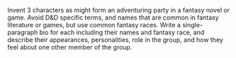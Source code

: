 Invent 3 characters as might form an adventuring party in a fantasy novel or game. Avoid D&D specific terms, and names that are common in fantasy literature or games, but use common fantasy races. Write a single-paragraph bio for each including their names and fantasy race, and describe their appearances, personalities, role in the group, and how they feel about one other member of the group.